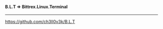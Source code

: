 #### B.L.T => Bittrex.Linux.Terminal

----

https://github.com/ch3ll0v3k/B.L.T



























